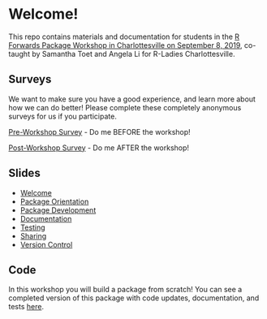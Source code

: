 # Welcome!

This repo contains materials and documentation for students in the [R Forwards Package Workshop in Charlottesville on September 8, 2019](https://www.meetup.com/rladies-charlottesville/events/263807287/), co-taught by Samantha Toet and Angela Li for R-Ladies Charlottesville.

## Surveys
We want to make sure you have a good experience, and learn more about how we can do better! 
Please complete these completely anonymous surveys for us if you participate.

[Pre-Workshop Survey](https://docs.google.com/forms/d/1gyuCrFro0Odippol7eh3zKwruGM0kuFcJVLPHj2o6bI/) - Do me BEFORE the workshop!

[Post-Workshop Survey](https://docs.google.com/forms/d/1ony9SKffDAO7h_2WuqOE0qkZt1FrW4h15qWCnK3WcvA/) - Do me AFTER the workshop!

## Slides

* [Welcome](https://docs.google.com/presentation/d/1Ng9gRzhVpw66Qt3T1cgRSP86JWVR63Q-IV9iV1yy2ZY/edit?usp=sharing)
* [Package Orientation](https://docs.googlehttps://docs.google.com/presentation/d/1mUWDA_OiCO4C1pb_1yFXzNWKehpcLTL_p7tp4u4QAvI/edit?usp=sharing)
* [Package Development](https://docs.google.com/presentation/d/1WYWxcebXItjphqK11czI74MATV9FrirKbvOe5LspTYw/edit?usp=sharing)
* [Documentation](https://docs.google.com/presentation/d/1Q_7v0F6q64pegsBFaod0Ivn3xlUA80eNELfX7VuOlj0/edit?usp=sharing)
* [Testing](https://docs.google.com/presentation/d/12qwGdQxup0pohDwm4CZ6zTAyhEv3ea6gv-D9okRlTXE/edit?usp=sharing)
* [Sharing](https://docs.google.com/presentation/d/1DlTZZLLlQlOHndZ9rHzYArykWxNDIj3ZMaSBDjGrljc/edit?usp=sharing)
* [Version Control](https://docs.google.com/presentation/d/1UIM_k_bYjJ4Ys_MbZfEdPlPC-T2dXIipgQ99dw1GxNU/edit?usp=sharing)

## Code

In this workshop you will build a package from scratch! You can see a completed version of this package with code updates, documentation, and tests [here](https://github.com/forwards/workshops/tree/master/Cville2019/demoPackage). 


